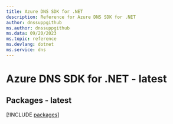 ```yaml
---
title: Azure DNS SDK for .NET
description: Reference for Azure DNS SDK for .NET
author: dnssuppgithub
ms.author: dnssuppgithub
ms.data: 09/20/2023
ms.topic: reference
ms.devlang: dotnet
ms.service: dns
---
```

# Azure DNS SDK for .NET - latest
## Packages - latest
[!INCLUDE [packages](dns-index.md)]